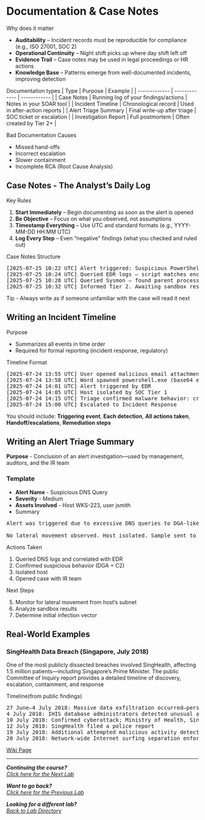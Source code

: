 # Documentation & Case Notes
Why does it matter
- **Auditability** – Incident records must be reproducible for compliance (e.g., ISO 27001, SOC 2)
- **Operational Continuity** – Night shift picks up where day shift left off
- **Evidence Trail** – Case notes may be used in legal proceedings or HR actions
- **Knowledge Base** – Patterns emerge from well-documented incidents, improving detection

Documentation types
| Type  | Purpose | Example |
| ------------- | ------------- | ------------ |
| Case Notes  | Running log of your findings/actions  | Notes in your SOAR tool |
| Incident Timeline  | 	Chronological record  | Used in after-action reports |
| Alert Triage Summary | Final write-up after triage | SOC ticket or escalation |
| Investigation Report | Full postmortem | Often created by Tier 2+ |

Bad Documentation Causes
- Missed hand-offs
- Incorrect escalation
- Slower containment
- Incomplete RCA (Root Cause Analysis)

## Case Notes - The Analyst’s Daily Log
Key Rules
1. **Start Immediately** – Begin documenting as soon as the alert is opened
2. **Be Objective** – Focus on what you observed, not assumptions
3. **Timestamp Everything** – Use UTC and standard formats (e.g., YYYY-MM-DD HH:MM UTC)
4. **Log Every Step** – Even “negative” findings (what you checked and ruled out)

Case Notes Structure
<pre>[2025-07-25 10:22 UTC] Alert triggered: Suspicious PowerShell execution on host WKS-204
[2025-07-25 10:24 UTC] Queried EDR logs – script matches encoded PowerShell from MITRE T1059.001
[2025-07-25 10:28 UTC] Queried Sysmon – found parent process was MS Word; likely macro
[2025-07-25 10:32 UTC] Informed Tier 2. Awaiting sandbox results</pre>

Tip - Always write as if someone unfamiliar with the case will read it next

## Writing an Incident Timeline
Purpose
- Summarizes all events in time order
- Required for formal reporting (incident response, regulatory)

Timeline Format
<pre>[2025-07-24 13:55 UTC] User opened malicious email attachment
[2025-07-24 13:58 UTC] Word spawned powershell.exe (base64 encoded payload)
[2025-07-24 14:01 UTC] Alert triggered by EDR
[2025-07-24 14:05 UTC] Host isolated by SOC Tier 1
[2025-07-24 14:15 UTC] Triage confirmed malware behavior: credential dumping
[2025-07-24 15:00 UTC] Escalated to Incident Response</pre>

You should include: **Triggering event**, **Each detection**, **All actions taken**, **Handoff/escalations**, **Remediation steps**

## Writing an Alert Triage Summary
**Purpose** - Conclusion of an alert investigation—used by management, auditors, and the IR team

### Template 
- **Alert Name** - Suspicious DNS Query
- **Severity** - Medium
- **Assets Involved** - Host WKS-223, user jsmith
- Summary
<pre>Alert was triggered due to excessive DNS queries to DGA-like domains. Investigation confirmed no legitimate application behavior matching this pattern. PCAP showed suspicious outbound traffic to IP 103.54.22.11, known to be used by malware “XLoader.”

No lateral movement observed. Host isolated. Sample sent to sandbox. Awaiting results. Case escalated to Tier 2 for full investigation.</pre>

Actions Taken
1. Queried DNS logs and correlated with EDR
2. Confirmed suspicious behavior (DGA + C2)
3. Isolated host
4. Opened case with IR team

Next Steps

5. Monitor for lateral movement from host’s subnet
6. Analyze sandbox results
7. Determine initial infection vector

## Real-World Examples
### SingHealth Data Breach (Singapore, July 2018)
One of the most publicly dissected breaches involved SingHealth, affecting 1.5 million patients—including Singapore’s Prime Minister. The public Committee of Inquiry report provides a detailed timeline of discovery, escalation, containment, and response

Timeline(from public findings)
<pre>27 June–4 July 2018: Massive data exfiltration occurred—personal particulars of ~1.495 million patients and outpatient medication records of ~159,000 were stolen
4 July 2018: IHIS database administrators detected unusual activity, halted initial exfiltration attempts, and began enhanced monitoring
10 July 2018: Confirmed cyberattack; Ministry of Health, SingHealth, and Cyber Security Agency notified
12 July 2018: SingHealth filed a police report
19 July 2018: Additional attempted malicious activity detected but without exfiltration
20 July 2018: Network‑wide Internet surfing separation enforced; public announcement issued by Ministry of Health and Communications & Information</pre>

[Wiki Page](https://en.wikipedia.org/wiki/2018_SingHealth_data_breach)

***
<b><i>Continuing the course?</b>
</br>
[Click here for the Next Lab](/courseFiles/Lab_10-softSkills/softSkills.md)</i>

<b><i>Want to go back?</b>
</br>
[Click here for the Previous Lab](/courseFiles/Lab_08-emailFundamentals/emailFundamentals.md)

<b><i>Looking for a different lab? </b></br>[Back to Lab Directory](/coursenavigation.md)</i>
